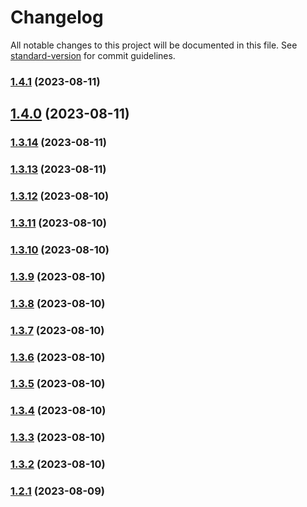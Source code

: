 # Changelog

All notable changes to this project will be documented in this file. See [standard-version](https://github.com/conventional-changelog/standard-version) for commit guidelines.

### [1.4.1](https://github.com/Hybes/blitz-for-league-only/compare/v1.4.0...v1.4.1) (2023-08-11)

## [1.4.0](https://github.com/Hybes/blitz-for-league-only/compare/v1.3.14...v1.4.0) (2023-08-11)

### [1.3.14](https://github.com/Hybes/blitz-for-league-only/compare/v1.3.13...v1.3.14) (2023-08-11)

### [1.3.13](https://github.com/Hybes/blitz-for-league-only/compare/v1.3.12...v1.3.13) (2023-08-11)

### [1.3.12](https://github.com/Hybes/blitz-for-league-only/compare/v1.3.11...v1.3.12) (2023-08-10)

### [1.3.11](https://github.com/Hybes/blitz-for-league-only/compare/v1.3.10...v1.3.11) (2023-08-10)

### [1.3.10](https://github.com/Hybes/blitz-for-league-only/compare/v1.3.9...v1.3.10) (2023-08-10)

### [1.3.9](https://github.com/Hybes/blitz-for-league-only/compare/v1.3.8...v1.3.9) (2023-08-10)

### [1.3.8](https://github.com/Hybes/blitz-for-league-only/compare/v1.3.7...v1.3.8) (2023-08-10)

### [1.3.7](https://github.com/Hybes/blitz-for-league-only/compare/v1.3.6...v1.3.7) (2023-08-10)

### [1.3.6](https://github.com/Hybes/blitz-for-league-only/compare/v1.3.5...v1.3.6) (2023-08-10)

### [1.3.5](https://github.com/Hybes/blitz-for-league-only/compare/v1.3.4...v1.3.5) (2023-08-10)

### [1.3.4](https://github.com/Hybes/blitz-for-league-only/compare/v1.3.3...v1.3.4) (2023-08-10)

### [1.3.3](https://github.com/Hybes/blitz-for-league-only/compare/v1.3.2...v1.3.3) (2023-08-10)

### [1.3.2](https://github.com/Hybes/blitz-for-league-only/compare/v1.2.1...v1.3.2) (2023-08-10)

### [1.2.1](https://github.com/Hybes/blitz-for-league-only/compare/v1.2.0...v1.2.1) (2023-08-09)
